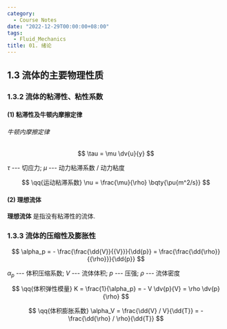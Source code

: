 ```yaml
---
category:
  - Course Notes
date: "2022-12-29T00:00:00+08:00"
tags:
  - Fluid_Mechanics
title: 01. 绪论
---
```


## 1.3 流体的主要物理性质

### 1.3.2 流体的粘滞性、粘性系数

#### (1) 粘滞性及牛顿内摩擦定律

###### 牛顿内摩擦定律

$$
\tau = \mu \dv{u}{y}
$$

$\tau$ --- 切应力; $\mu$ --- 动力粘滞系数 / 动力粘度

$$
\qq{运动粘滞系数} \nu = \frac{\mu}{\rho} \bqty{\pu{m^2/s}}
$$

#### (2) 理想流体

**理想流体** 是指没有粘滞性的流体.

### 1.3.3 流体的压缩性及膨胀性

$$
\alpha_p = - \frac{\frac{\dd{V}}{{V}}}{\dd{p}} = \frac{\frac{\dd{\rho}}{{\rho}}}{\dd{p}}
$$

$\alpha_p$ --- 体积压缩系数; $V$ --- 流体体积; $p$ --- 压强; $\rho$ --- 流体密度

$$
\qq{体积弹性模量} K = \frac{1}{\alpha_p} = - V \dv{p}{V} = \rho \dv{p}{\rho}
$$

$$
\qq{体积膨胀系数} \alpha_V = \frac{\dd{V} / V}{\dd{T}} = - \frac{\dd{\rho} / \rho}{\dd{T}}
$$
